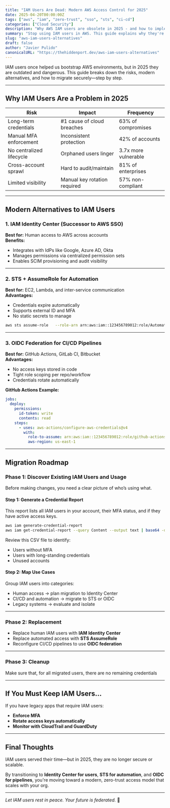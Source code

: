 ```yaml
---
title: "IAM Users Are Dead: Modern AWS Access Control for 2025"
date: 2025-04-20T00:00:00Z
tags: ["aws", "iam", "zero-trust", "sso", "sts", "ci-cd"]
categories: ["Cloud Security"]
description: "Why AWS IAM users are obsolete in 2025 - and how to implement secure, scalable alternatives with Identity Center, OIDC, and temporary credentials."
summary: "Stop using IAM users in AWS. This guide explains why they're risky and how to migrate to Identity Center, STS, and OIDC-based access — step-by-step."
slug: "aws-iam-users-alternatives"
draft: false
author: "Javier Pulido"
canonicalURL: "https://thehiddenport.dev/aws-iam-users-alternatives"
---
```


IAM users once helped us bootstrap AWS environments, but in 2025 they are outdated and dangerous. This guide breaks down the risks, modern alternatives, and how to migrate securely—step by step.

---

## Why IAM Users Are a Problem in 2025

| Risk | Impact | Frequency |
|------|--------|-----------|
| Long-term credentials | #1 cause of cloud breaches | 63% of compromises |
| Manual MFA enforcement | Inconsistent protection | 42% of accounts |
| No centralized lifecycle | Orphaned users linger | 3.7x more vulnerable |
| Cross-account sprawl | Hard to audit/maintain | 81% of enterprises |
| Limited visibility | Manual key rotation required | 57% non-compliant |

---

## Modern Alternatives to IAM Users

### 1. IAM Identity Center (Successor to AWS SSO)

**Best for:** Human access to AWS across accounts  
**Benefits:**
- Integrates with IdPs like Google, Azure AD, Okta
- Manages permissions via centralized permission sets
- Enables SCIM provisioning and audit visibility

---

### 2. STS + AssumeRole for Automation

**Best for:** EC2, Lambda, and inter-service communication  
**Advantages:**
- Credentials expire automatically
- Supports external ID and MFA
- No static secrets to manage

```bash
aws sts assume-role   --role-arn arn:aws:iam::123456789012:role/AutomationAccess   --role-session-name "devops-session"
```

---

### 3. OIDC Federation for CI/CD Pipelines

**Best for:** GitHub Actions, GitLab CI, Bitbucket  
**Advantages:**
- No access keys stored in code
- Tight role scoping per repo/workflow
- Credentials rotate automatically

**GitHub Actions Example:**
```yaml
jobs:
  deploy:
    permissions:
      id-token: write
      contents: read
    steps:
      - uses: aws-actions/configure-aws-credentials@v4
        with:
          role-to-assume: arn:aws:iam::123456789012:role/github-actions
          aws-region: us-east-1
```

---

## Migration Roadmap

### Phase 1: Discover Existing IAM Users and Usage

Before making changes, you need a clear picture of who’s using what.

#### Step 1: Generate a Credential Report
This report lists all IAM users in your account, their MFA status, and if they have active access keys.

```bash
aws iam generate-credential-report
aws iam get-credential-report --query Content --output text | base64 -d > credential-report.csv
```

Review this CSV file to identify:
- Users without MFA
- Users with long-standing credentials
- Unused accounts

#### Step 2: Map Use Cases
Group IAM users into categories:
- Human access → plan migration to Identity Center
- CI/CD and automation → migrate to STS or OIDC
- Legacy systems → evaluate and isolate

---

### Phase 2: Replacement

- Replace human IAM users with **IAM Identity Center**
- Replace automated access with **STS AssumeRole**
- Reconfigure CI/CD pipelines to use **OIDC federation**

---

### Phase 3: Cleanup

Make sure that, for all migrated users, there are no remaining credentials

---

## If You Must Keep IAM Users...

If you have legacy apps that require IAM users:

- **Enforce MFA**
- **Rotate access keys automatically**
- **Monitor with CloudTrail and GuardDuty**

---

## Final Thoughts

IAM users served their time—but in 2025, they are no longer secure or scalable.

By transitioning to **Identity Center for users**, **STS for automation**, and **OIDC for pipelines**, you're moving toward a modern, zero-trust access model that scales with your org.

---

*Let IAM users rest in peace. Your future is federated.* 🔐

